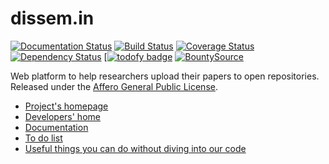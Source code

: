 dissem.in
================

[![Documentation Status](https://img.shields.io/badge/docs-latest-brightgreen.svg?style=flat)](http://dev.dissem.in/doc/)
[![Build Status](https://travis-ci.org/dissemin/dissemin.svg?branch=beta)](https://travis-ci.org/dissemin/dissemin)
[![Coverage Status](https://coveralls.io/repos/dissemin/dissemin/badge.svg?branch=beta&service=github)](https://coveralls.io/github/dissemin/dissemin?branch=master)
[![Dependency Status](https://dependencyci.com/github/dissemin/dissemin/badge)](https://dependencyci.com/github/dissemin/dissemin)
[[![todofy badge](https://todofy.org/b/dissemin/dissemin)](https://todofy.org/r/dissemin/dissemin) 
[![BountySource](https://www.bountysource.com/badge/tracker?tracker_id=6475570)](https://www.bountysource.com/teams/dissemin/issues?tracker_ids=6475570)

Web platform to help researchers upload their papers to open repositories.
Released under the [Affero General Public License](http://www.gnu.org/licenses/agpl-3.0.en.html).

* [Project's homepage](http://dissem.in)
* [Developers' home](http://dev.dissem.in/)
* [Documentation](http://dev.dissem.in/doc)
* [To do list](https://github.com/wetneb/dissemin/issues)
* [Useful things you can do without diving into our code](http://dev.dissem.in/#peripheral)

